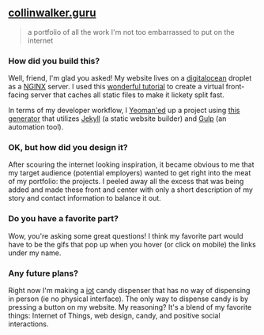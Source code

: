## [collinwalker.guru](http://collinwalker.guru/)

> a portfolio of all the work I'm not too embarrassed to put on the internet

### How did you build this?

Well, friend, I'm glad you asked! My website lives on a [digitalocean](https://www.digitalocean.com/) droplet as a [NGINX](https://www.nginx.com/resources/wiki/) server. I used this [wonderful tutorial](https://www.digitalocean.com/community/tutorials/how-to-setup-fastcgi-caching-with-nginx-on-your-vps) to create a virtual front-facing server that caches all static files to make it lickety split fast. 

In terms of my developer workflow, I [Yeoman'ed](http://yeoman.io/) up a project using [this generator](https://github.com/sondr3/generator-jekyllized) that utilizes [Jekyll](https://jekyllrb.com/) (a static website builder) and [Gulp](http://gulpjs.com/) (an automation tool).


### OK, but how did you design it?

After scouring the internet looking inspiration, it became obvious to me that my target audience (potential employers) wanted to get right into the meat of my portfolio: the projects. I peeled away all the excess that was being added and made these front and center with only a short description of my story and contact information to balance it out.


### Do you have a favorite part?

Wow, you're asking some great questions! I think my favorite part would have to be the gifs that pop up when you hover (or click on mobile) the links under my name.

### Any future plans?

Right now I'm making a [iot](https://www.google.com/search?q=internet+of+things) candy dispenser that has no way of dispensing in person (ie no physical interface). The only way to dispense candy is by pressing a button on my website. My reasoning? It's a blend of my favorite things: Internet of Things, web design, candy, and positive social interactions.
